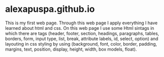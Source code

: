 # alexapuspa.github.io
This is my first web page. Through this web page I apply everything I have learned about html and css. On this web page I use some Html sintags in which there are tags (header, footer, section, headings, paragraphs, tables, borders, form, input type, list, break, attribute labels, id, select, option) and layouting in css styling by using (background, font, color, border, padding, margins, text, position, display, height, width, box models, float).
